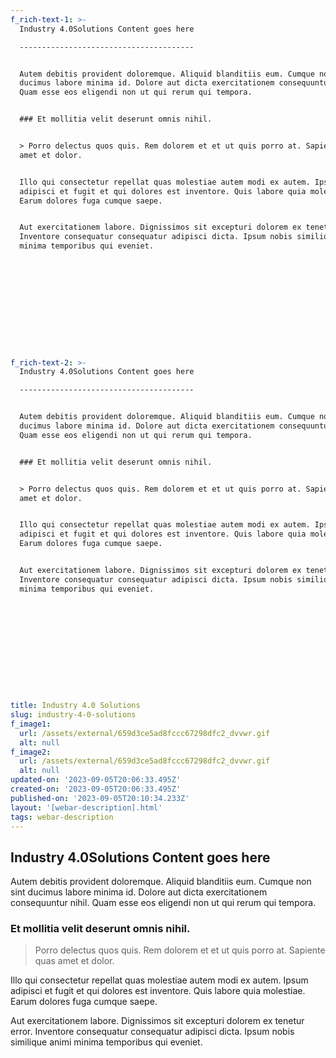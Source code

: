 ```yaml
---
f_rich-text-1: >-
  Industry 4.0Solutions Content goes here

  ---------------------------------------


  Autem debitis provident doloremque. Aliquid blanditiis eum. Cumque non sint
  ducimus labore minima id. Dolore aut dicta exercitationem consequuntur nihil.
  Quam esse eos eligendi non ut qui rerum qui tempora.


  ### Et mollitia velit deserunt omnis nihil.


  > Porro delectus quos quis. Rem dolorem et et ut quis porro at. Sapiente quas
  amet et dolor.


  Illo qui consectetur repellat quas molestiae autem modi ex autem. Ipsum
  adipisci et fugit et qui dolores est inventore. Quis labore quia molestiae.
  Earum dolores fuga cumque saepe.


  Aut exercitationem labore. Dignissimos sit excepturi dolorem ex tenetur error.
  Inventore consequatur consequatur adipisci dicta. Ipsum nobis similique animi
  minima temporibus qui eveniet.


  ‍


  ‍


  ‍


  ‍
f_rich-text-2: >-
  Industry 4.0Solutions Content goes here

  ---------------------------------------


  Autem debitis provident doloremque. Aliquid blanditiis eum. Cumque non sint
  ducimus labore minima id. Dolore aut dicta exercitationem consequuntur nihil.
  Quam esse eos eligendi non ut qui rerum qui tempora.


  ### Et mollitia velit deserunt omnis nihil.


  > Porro delectus quos quis. Rem dolorem et et ut quis porro at. Sapiente quas
  amet et dolor.


  Illo qui consectetur repellat quas molestiae autem modi ex autem. Ipsum
  adipisci et fugit et qui dolores est inventore. Quis labore quia molestiae.
  Earum dolores fuga cumque saepe.


  Aut exercitationem labore. Dignissimos sit excepturi dolorem ex tenetur error.
  Inventore consequatur consequatur adipisci dicta. Ipsum nobis similique animi
  minima temporibus qui eveniet.


  ‍


  ‍


  ‍


  ‍
title: Industry 4.0 Solutions
slug: industry-4-0-solutions
f_image1:
  url: /assets/external/659d3ce5ad8fccc67298dfc2_dvvwr.gif
  alt: null
f_image2:
  url: /assets/external/659d3ce5ad8fccc67298dfc2_dvvwr.gif
  alt: null
updated-on: '2023-09-05T20:06:33.495Z'
created-on: '2023-09-05T20:06:33.495Z'
published-on: '2023-09-05T20:10:34.233Z'
layout: '[webar-description].html'
tags: webar-description
---
```


Industry 4.0Solutions Content goes here
---------------------------------------

Autem debitis provident doloremque. Aliquid blanditiis eum. Cumque non sint ducimus labore minima id. Dolore aut dicta exercitationem consequuntur nihil. Quam esse eos eligendi non ut qui rerum qui tempora.

### Et mollitia velit deserunt omnis nihil.

> Porro delectus quos quis. Rem dolorem et et ut quis porro at. Sapiente quas amet et dolor.

Illo qui consectetur repellat quas molestiae autem modi ex autem. Ipsum adipisci et fugit et qui dolores est inventore. Quis labore quia molestiae. Earum dolores fuga cumque saepe.

Aut exercitationem labore. Dignissimos sit excepturi dolorem ex tenetur error. Inventore consequatur consequatur adipisci dicta. Ipsum nobis similique animi minima temporibus qui eveniet.

‍

‍

‍
